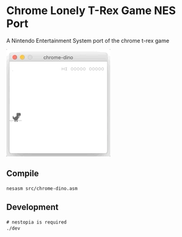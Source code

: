 # Chrome Lonely T-Rex Game NES Port
A Nintendo Entertainment System port of the chrome t-rex game 

![](doc/capture.gif)

## Compile

```
nesasm src/chrome-dino.asm
```

## Development

```
# nestopia is required
./dev
```
